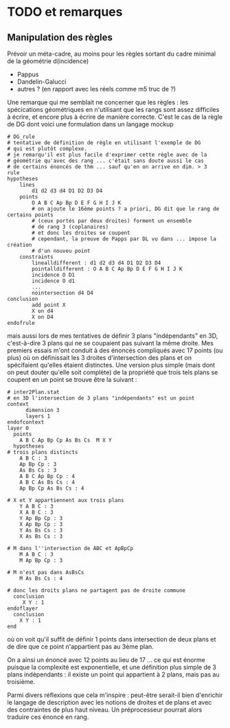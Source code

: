 # TODO et remarques

## Manipulation des règles 

Prévoir un méta-cadre, au moins pour les règles sortant du cadre minimal de la géométrie d(incidence)

* Pappus
* Dandelin-Galucci
* autres ? (en rapport avec les réels comme m5 truc de ?)

Une remarque qui me semblait ne concerner que les règles : les spécications géométriques en n'utilisant que les rangs sont assez difficiles à écrire, et encore plus à écrire de manière correcte.
C'est le cas de la règle de DG dont voici une formulation dans un langage mockup
```
# DG_rule
# tentative de définition de règle en utilisant l'exemple de DG
# qui est plutôt complexe.
# je remarqu'il est plus facile d'exprimer cette règle avec de la 
# géométrie qu'avec des rang ... c'était sans doute aussi le cas 
# de certains énoncés de thm ... sauf qu'en on arrive en dim. > 3
rule
hypotheses
    lines
        d1 d2 d3 d4 D1 D2 D3 D4
    points
        O A B C Ap Bp D E F G H I J K   
        # on ajoute le 16ème points ? a priori, DG dit que le rang de certains points
        # (ceux portés par deux droites) forment un ensemble 
        # de rang 3 (coplanaires)
        # et donc les droites se coupent 
        # cependant, la preuve de Papps par DL vu dans ... impose la création 
        # d'un nouveu point 
    constraints
        linealldifferent : d1 d2 d3 d4 D1 D2 D3 D4
        pointalldifferent : O A B C Ap Bp D E F G H I J K
        incidence O D1
        incidence O d1
        ...
        nointersection d4 D4
conclusion
        add point X
        X on d4
        X on D4
endofrule
```
mais aussi lors de mes tentatives de définir 3 plans "indépendants" en 3D, c'est-à-dire 3 plans qui ne se coupaient pas suivant la même droite.
Mes premiers essais m'ont conduit à des énoncés compliqués avec 17 points (ou plus) où on définissait les 3 droites d'intersection des plans et on spécifaient qu'elles étaient distinctes. Une version plus simple (mais dont on peut douter qu'elle soit complète) de la propriété que trois tels plans se coupent en un point se trouve être la suivant :
```
# inter2Plan.stat
# en 3D l'intersection de 3 plans "indépendants" est un point
context
      dimension 3
      layers 1
endofcontext
layer 0
  points
    A B C Ap Bp Cp As Bs Cs  M X Y
  hypotheses
# trois plans distincts
    A B C : 3
    Ap Bp Cp : 3
    As Bs Cs : 3
    A B C Ap Bp Cp : 4
    A B C As Bs Cs : 4
    Ap Bp Cp As Bs Cs : 4

# X et Y appartiennent aux trois plans
    Y A B C : 3
    X A B C : 3
    Y Ap Bp Cp : 3
    X Ap Bp Cp : 3
    Y As Bs Cs : 3
    X As Bs Cs : 3

# M dans l''intersection de ABC et ApBpCp
    M A B C : 3
    M Ap Bp Cp : 3

# M n'est pas dans AsBsCs
    M As Bs Cs : 4

# donc les droits plans ne partagent pas de droite commune
  conclusion
     X Y : 1
endoflayer
  conclusion
    X Y : 1
end
```
où on voit qu'il suffit de définir 1 points dans intersection de deux plans et de dire que ce point n'appartient pas au 3ème plan.
<!-- -->
On a ainsi un énoncé avec 12 points au lieu de 17 ... ce qui est énorme puisque la complexité est exponentielle, et une définition plus simple de 3 plans indépendants : il existe un point qui appartient à 2 plans, mais pas au troisième.

Parmi divers réflexions que cela m'inspire : peut-être serait-il bien d'enrichir le langage de description avec les notions de droites et de plans et avec des contraintes de plus haut niveau. Un préprocesseur pourrait alors traduire ces énoncé en rang.
